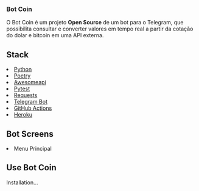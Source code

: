 ###  Bot Coin
O Bot Coin é um projeto <strong>Open Source</strong> de um bot para o Telegram, que possibilita consultar e converter valores em tempo real a partir da cotação do dolar e bitcoin em uma API externa.

## Stack
<li>
<a  href="https://www.python.org/">Python</a>
</li>

<li>
<a  href="https://python-poetry.org/">Poetry</a>
</li>

<li>
<a href="https://docs.awesomeapi.com.br/">Awesomeapi</a> 
</li>

<li>
<a  href="https://docs.pytest.org/en/latest/">Pytest</a>
</li>

<li>
<a  href="https://docs.python-requests.org/en/latest/">Requests</a>
</li>

<li>
<a  href="https://core.telegram.org/bots">Telegram Bot</a>
</li>

<li>
<a href="https://docs.github.com/pt/actions">GitHub Actions</a>
</li>

<li>
<a href="https://www.heroku.com/">Heroku</a>
</li>

## Bot Screens
<li>
Menu Principal
<img  src = ""/>
</li>

## Use Bot Coin  
Installation... 

